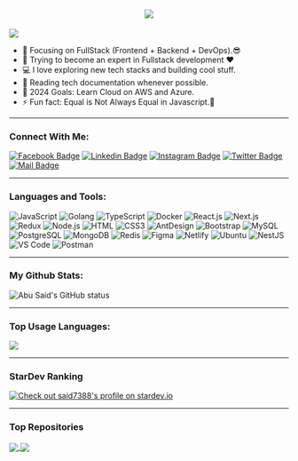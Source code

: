 <h1 align="center">
  <a href="https://git.io/typing-svg">
    <img src="https://readme-typing-svg.herokuapp.com/?lines=Hello,+There!+👋;I'm+Gazi+Mehedi+Hasan...;Nice+to+meet+you!&center=true&size=30">
  </a>
</h1>

![](https://komarev.com/ghpvc/?username=said7388&color=brightgreen)

- 🔭 Focusing on FullStack (Frontend + Backend + DevOps).😎
- 🌱 Trying to become an expert in Fullstack development ❤
- 💻 I love exploring new tech stacks and building cool stuff.
- 📰 Reading tech documentation whenever possible.
- 🥅 2024 Goals: Learn Cloud on AWS and Azure.
- ⚡ Fun fact: Equal is Not Always Equal in Javascript.🤣

---

### Connect With Me:

[![Facebook Badge](https://img.shields.io/badge/Facebook-1877F2?style=for-the-badge&logo=facebook&logoColor=white)](https://facebook.com/abusaid.riyaz)
[![Linkedin Badge](https://img.shields.io/badge/LinkedIn-0077B5?style=for-the-badge&logo=linkedin&logoColor=white)](https://www.linkedin.com/in/abu-said-bd/) [![Instagram Badge](https://img.shields.io/badge/Instagram-E4405F?style=for-the-badge&logo=instagram&logoColor=white)](https://instagram.com/abu_said_bd)
[![Twitter Badge](https://img.shields.io/badge/Twitter-1DA1F2?style=for-the-badge&logo=twitter&logoColor=white)](https://twitter.com/said7388)
[![Mail Badge](https://img.shields.io/badge/Gmail-D14836?style=for-the-badge&logo=gmail&logoColor=white)](mailto:abusaid7388@gmail.com)

---

### Languages and Tools:

![JavaScript](https://img.shields.io/badge/JavaScript-F7DF1E?style=flat-square&logo=javascript&logoColor=black)
![Golang](https://img.shields.io/badge/Golang-F7F7F7?style=flat-square&logo=go&logoColor=00A7D0)
![TypeScript](https://img.shields.io/badge/TypeScript-007ACC?style=flat-square&logo=typescript&logoColor=white)
![Docker](https://img.shields.io/badge/Docker-0CC1F3?style=flat-square&logo=docker&logoColor=white)
![React.js](https://img.shields.io/badge/React.js-0081CB?style=flat-square&logo=react&logoColor=61DAFB)
![Next.js](https://img.shields.io/badge/Next.js-f7f7f7?style=flastic&logo=Next.js&logoColor=000000)
![Redux](https://img.shields.io/badge/Redux-black?style=flastic&logo=Redux&logoColor=764ABC)
![Node.js](https://img.shields.io/badge/Node.js-43853D?style=flat-square&logo=node.js&logoColor=white)
![HTML](https://img.shields.io/badge/HTML5-E34F26?style=flat-square&logo=html5&logoColor=white)
![CSS3](https://img.shields.io/badge/CSS3-1572B6?style=flat-square&logo=css3&logoColor=white)
![AntDesign](https://img.shields.io/badge/AntDesign-f7f7f7?style=flastic&logo=AntDesign&logoColor=0170FE)
![Bootstrap](https://img.shields.io/badge/Bootstrap-563D7C?style=flat-square&logo=bootstrap&logoColor=white)
![MySQL](https://img.shields.io/badge/MySQL-005C84?style=flat-square&logo=mysql&logoColor=white)
![PostgreSQL](https://img.shields.io/badge/PostgreSQL-31658D?style=flastic&logo=PostgreSQL&logoColor=white)
![MongoDB](https://img.shields.io/badge/MongoDB-F7F7F7?style=flat-square&logo=mongodb&logoColor=49A248)
![Redis](https://img.shields.io/badge/redis-%23DD0031.svg?&style=flat-square&logo=redis&logoColor=white)
![Figma](https://img.shields.io/badge/Figma-f7f7f7?style=flastic&logo=Figma&logoColor=F24E1E)
![Netlify](https://img.shields.io/badge/Netlify-00C7B7?style=flat-square&logo=netlify&logoColor=white)
![Ubuntu](https://img.shields.io/badge/Ubuntu-E05924?style=flat-square&logo=ubuntu&logoColor=black)
![NestJS](https://img.shields.io/badge/Nestjs-000000?style=flat-square&logo=nestjs&logoColor=D9224D)
![VS Code](https://img.shields.io/badge/VisualStudio-2C2B30?style=flastic&logo=VisualStudioCode&logoColor=007ACC)
![Postman](https://img.shields.io/badge/Postman-f7f7f7?style=flastic&logo=Postman&logoColor=FF6C37)

---

### My Github Stats:

<p>
  <img align="center" src="https://github-readme-stats.vercel.app/api?username=said7388&show_icons=true&include_all_commits=true&theme=algolia&hide_border=true" alt="Abu Said's GitHub status" />
</p>

---

### Top Usage Languages:

<img align="center" src="https://github-readme-stats.vercel.app/api/top-langs/?username=said7388&layout=compact&theme=algolia&hide_border=true&&langs_count=10" />

---

### StarDev Ranking

<a href="https://stardev.io/developers/said7388"><img alt="Check out said7388's profile on stardev.io" src="https://stardev.io/developers/said7388/badge/languages/locality.svg" /></a>

---


### Top Repositories


<a href="https://github.com/said7388/developer-portfolio">
  <img align="center" src="https://github-readme-stats.vercel.app/api/pin/?username=said7388&repo=developer-portfolio&theme=algolia" />
</a>
<a href="https://github.com/said7388/Express-Postgres-blog">
  <img align="center" src="https://github-readme-stats.vercel.app/api/pin/?username=said7388&repo=Express-Postgres-blog&theme=algolia" />
</a>
